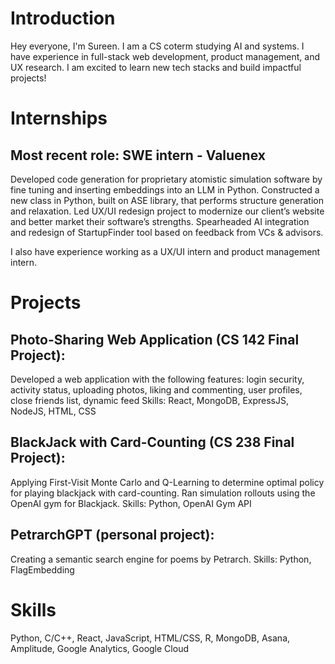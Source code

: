 # Introduction
Hey everyone, I'm Sureen. I am a CS coterm studying AI and systems. I have experience in full-stack web development, product management, and UX research. I am excited to learn new tech stacks and build impactful projects!


# Internships
## Most recent role: SWE intern - Valuenex
Developed code generation for proprietary atomistic simulation software by fine tuning and inserting embeddings into an LLM in Python.
Constructed a new class in Python, built on ASE library, that performs structure generation and relaxation.
Led UX/UI redesign project to modernize our client’s website and better market their software’s strengths.
Spearheaded AI integration and redesign of StartupFinder tool based on feedback from VCs & advisors.

I also have experience working as a UX/UI intern and product management intern.
 

# Projects
## Photo-Sharing Web Application (CS 142 Final Project):
Developed a web application with the following features: login security, activity status, uploading photos, liking and commenting, user profiles, close friends list, dynamic feed
Skills: React, MongoDB, ExpressJS, NodeJS, HTML, CSS

## BlackJack with Card-Counting (CS 238 Final Project):
Applying First-Visit Monte Carlo and Q-Learning to determine optimal policy for playing blackjack with card-counting. Ran simulation rollouts using the OpenAI gym for Blackjack.
Skills: Python, OpenAI Gym API

## PetrarchGPT (personal project):
Creating a semantic search engine for poems by Petrarch.
Skills: Python, FlagEmbedding
 
 
# Skills
Python, C/C++, React, JavaScript, HTML/CSS, R, MongoDB, Asana, Amplitude, Google Analytics, Google Cloud